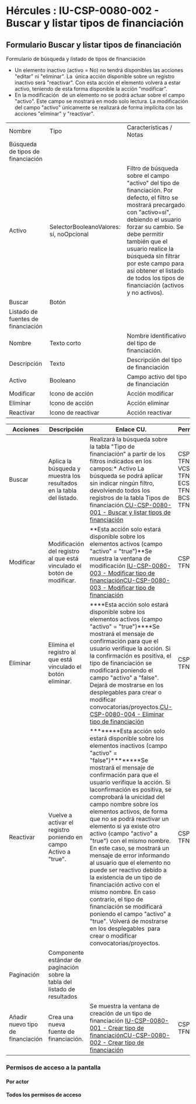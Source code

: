 # Hércules : IU\-CSP\-0080\-002 \- Buscar y listar tipos de financiación



## Formulario Buscar y listar tipos de financiación

Formulario de búsqueda y listado de tipos de financiación

* Un elemento inactivo (activo \= No) no tendrá disponibles las acciones "editar" ni "eliminar". La  única acción disponible sobre un registro inactivo será "reactivar". Con esta acción el elemento volverá a estar activo, teniendo de esta forma disponible la acción "modificar".
* En la modificación  de un elemento no se podrá actuar sobre el campo "activo". Este campo se mostrará en modo solo lectura. La modificación del campo "activo" únicamente se realizará de forma implícita con las acciones "eliminar" y "reactivar".



|  | | |
| --- | --- | --- |
| Nombre | Tipo | Características / Notas |
| Búsqueda de tipos de financiación | | |
| Activo | SelectorBooleanoValores: sí, noOpcional | Filtro de búsqueda sobre el campo "activo" del tipo de financiación. Por defecto, el filtro se mostrará precargado con "activo\=sí", debiendo el usuario forzar su cambio. Se debe permitir también que el usuario realice la búsqueda sin filtrar por este campo para así obtener el listado de todos los tipos de financiación (activos y no activos). |
| Buscar | Botón |  |
| Listado de fuentes de financiación | | |
| Nombre | Texto corto | Nombre identificativo del tipo de financiación. |
| Descripción | Texto | Descripción del tipo de financiación |
| Activo | Booleano | Campo activo del tipo de financiación |
| Modificar | Icono de acción | Acción modificar |
| Eliminar | Icono de acción | Acción eliminar |
| Reactivar | Icono de reactivar | Acción reactivar |



| Acciones | Descripción | Enlace CU. | Permisos |
| --- | --- | --- | --- |
| Buscar | Aplica la búsqueda y muestra los resultados en la tabla del listado. | Realizará la búsqueda sobre la tabla "Tipo de financiación" a partir de los filtros indicados en los campos:* Activo  La búsqueda se podrá aplicar sin indicar ningún filtro, devolviendo todos los registros de la tabla Tipos de financiación.[CU\-CSP\-0080\-001 \- Buscar y listar tipos de financiación](/hercules/sgi-sistema-de-gestion-de-investigacion/requisitos-y-analisis-funcional/analisis-funcional-sgi-hercules/csp-modulo-de-convocatorias-ayudas-solicitudes-proyectos-y-contratos-y-grupos-de-investigacion/csp-casos-de-uso/cu-csp-0080-gestion-de-tipos-de-financiacion/cu-csp-0080-001-buscar-y-listar-tipos-de-financiacion.md "/hercules/sgi-sistema-de-gestion-de-investigacion/requisitos-y-analisis-funcional/analisis-funcional-sgi-hercules/csp-modulo-de-convocatorias-ayudas-solicitudes-proyectos-y-contratos-y-grupos-de-investigacion/csp-casos-de-uso/cu-csp-0080-gestion-de-tipos-de-financiacion/cu-csp-0080-001-buscar-y-listar-tipos-de-financiacion.md") | CSP\-TFNA\-VCSP\-TFNA\-ECSP\-TFNA\-BCSP\-TFNA\-R |
| Modificar | Modificación del registro al que está vinculado el botón de modificar. | **Esta acción solo estará disponible sobre los elementos activos (campo "activo" \= "true")**Se muestra la ventana de modificación [IU\-CSP\-0080\-003 \- Modificar tipo de financiación](/hercules/sgi-sistema-de-gestion-de-investigacion/requisitos-y-analisis-funcional/analisis-funcional-sgi-hercules/csp-modulo-de-convocatorias-ayudas-solicitudes-proyectos-y-contratos-y-grupos-de-investigacion/csp-interfaz-de-usuario/iu-csp-0080-gestion-de-tipos-de-financiacion/iu-csp-0080-003-modificar-tipo-de-financiacion.md "/hercules/sgi-sistema-de-gestion-de-investigacion/requisitos-y-analisis-funcional/analisis-funcional-sgi-hercules/csp-modulo-de-convocatorias-ayudas-solicitudes-proyectos-y-contratos-y-grupos-de-investigacion/csp-interfaz-de-usuario/iu-csp-0080-gestion-de-tipos-de-financiacion/iu-csp-0080-003-modificar-tipo-de-financiacion.md")[CU\-CSP\-0080\-003 \- Modificar tipo de financiación](/hercules/sgi-sistema-de-gestion-de-investigacion/requisitos-y-analisis-funcional/analisis-funcional-sgi-hercules/csp-modulo-de-convocatorias-ayudas-solicitudes-proyectos-y-contratos-y-grupos-de-investigacion/csp-casos-de-uso/cu-csp-0080-gestion-de-tipos-de-financiacion/cu-csp-0080-003-modificar-tipo-de-financiacion.md "/hercules/sgi-sistema-de-gestion-de-investigacion/requisitos-y-analisis-funcional/analisis-funcional-sgi-hercules/csp-modulo-de-convocatorias-ayudas-solicitudes-proyectos-y-contratos-y-grupos-de-investigacion/csp-casos-de-uso/cu-csp-0080-gestion-de-tipos-de-financiacion/cu-csp-0080-003-modificar-tipo-de-financiacion.md") | CSP\-TFNA\-E |
| Eliminar | Elimina el registro al que está vinculado el botón eliminar. | ****Esta acción solo estará disponible sobre los elementos activos (campo "activo" \= "true")****Se mostrará el mensaje de confirmación para que el usuario verifique la acción. Si la confirmación es positiva, el tipo de financiación se modificará poniendo el campo "activo" a "false". Dejará de mostrarse en los desplegables para crear o modificar convocatorias/proyectos.[CU\-CSP\-0080\-004 \- Eliminar tipo de financiación](/hercules/sgi-sistema-de-gestion-de-investigacion/requisitos-y-analisis-funcional/analisis-funcional-sgi-hercules/csp-modulo-de-convocatorias-ayudas-solicitudes-proyectos-y-contratos-y-grupos-de-investigacion/csp-casos-de-uso/cu-csp-0080-gestion-de-tipos-de-financiacion/cu-csp-0080-004-eliminar-tipo-de-financiacion.md "/hercules/sgi-sistema-de-gestion-de-investigacion/requisitos-y-analisis-funcional/analisis-funcional-sgi-hercules/csp-modulo-de-convocatorias-ayudas-solicitudes-proyectos-y-contratos-y-grupos-de-investigacion/csp-casos-de-uso/cu-csp-0080-gestion-de-tipos-de-financiacion/cu-csp-0080-004-eliminar-tipo-de-financiacion.md") | CSP\-TFNA\-B |
| Reactivar | Vuelve a activar el registro poniendo en campo Activo a "true". | ********Esta acción solo estará disponible sobre los elementos inactivos (campo "activo" \= "false")********Se mostrará el mensaje de confirmación para que el usuario verifique la acción. Si laconfirmación es positiva, se comprobará la unicidad del campo nombre sobre los elementos activos, de forma que no se podrá reactivar un elemento si ya existe otro activo (campo "activo" a "true") con el mismo nombre. En este caso, se mostrará un mensaje de error informando al usuario que el elemento no puede ser reactivo debido a la existencia de un tipo de financiación activo con el mismo nombre. En caso contrario, el tipo de financiación se modificará poniendo el campo "activo" a "true". Volverá de mostrarse en los desplegables  para crear o modificar convocatorias/proyectos. | CSP\-TFNA\-R |
| Paginación | Componente estándar de paginación sobre la tabla del listado de resultados |  |  |
| Añadir nuevo tipo de financiación | Crea una nueva fuente de financiación. | Se muestra la ventana de creación de un tipo de financiación [IU\-CSP\-0080\-001 \- Crear tipo de financiación](/hercules/sgi-sistema-de-gestion-de-investigacion/requisitos-y-analisis-funcional/analisis-funcional-sgi-hercules/csp-modulo-de-convocatorias-ayudas-solicitudes-proyectos-y-contratos-y-grupos-de-investigacion/csp-interfaz-de-usuario/iu-csp-0080-gestion-de-tipos-de-financiacion/iu-csp-0080-001-crear-tipo-de-financiacion.md "/hercules/sgi-sistema-de-gestion-de-investigacion/requisitos-y-analisis-funcional/analisis-funcional-sgi-hercules/csp-modulo-de-convocatorias-ayudas-solicitudes-proyectos-y-contratos-y-grupos-de-investigacion/csp-interfaz-de-usuario/iu-csp-0080-gestion-de-tipos-de-financiacion/iu-csp-0080-001-crear-tipo-de-financiacion.md")[CU\-CSP\-0080\-002 \- Crear tipo de financiación](/hercules/sgi-sistema-de-gestion-de-investigacion/requisitos-y-analisis-funcional/analisis-funcional-sgi-hercules/csp-modulo-de-convocatorias-ayudas-solicitudes-proyectos-y-contratos-y-grupos-de-investigacion/csp-casos-de-uso/cu-csp-0080-gestion-de-tipos-de-financiacion/cu-csp-0080-002-crear-tipo-de-financiacion.md "/hercules/sgi-sistema-de-gestion-de-investigacion/requisitos-y-analisis-funcional/analisis-funcional-sgi-hercules/csp-modulo-de-convocatorias-ayudas-solicitudes-proyectos-y-contratos-y-grupos-de-investigacion/csp-casos-de-uso/cu-csp-0080-gestion-de-tipos-de-financiacion/cu-csp-0080-002-crear-tipo-de-financiacion.md") | CSP\-TFNA\-C |

### Permisos de acceso a la pantalla

#### Por actor

#### Todos los permisos de acceso




